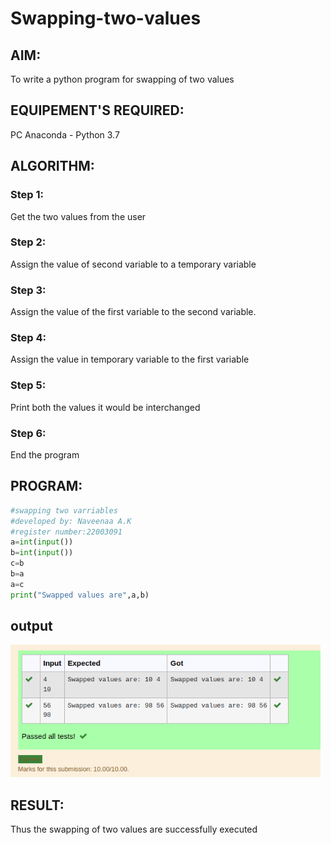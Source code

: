 # Swapping-two-values
## AIM:
To write a python program for swapping of two values
## EQUIPEMENT'S REQUIRED: 
PC
Anaconda - Python 3.7
## ALGORITHM: 
### Step 1:
Get the two values from the user
### Step 2: 
Assign the value of second variable to a temporary variable 
### Step 3: 
Assign the value of the first variable to the second variable.
### Step 4:  
Assign the value in temporary variable to the first variable
### Step 5: 
Print both the values it would be interchanged
### Step 6: 
End the program
## PROGRAM:
```python
#swapping two varriables
#developed by: Naveenaa A.K
#register number:22003091
a=int(input())
b=int(input())
c=b
b=a
a=c
print("Swapped values are",a,b)
```
## output
![output](/outputswap.png)

## RESULT:
Thus the swapping of two values are successfully executed
